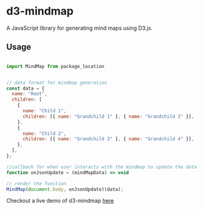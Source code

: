 # d3-mindmap

A JavaScript library for generating mind maps using D3.js.


## Usage

```javascript

import MindMap from package_location


// data format for mindmap generation
const data = {
  name: "Root",
  children: [
    {
      name: "Child 1",
      children: [{ name: "Grandchild 1" }, { name: "Grandchild 2" }],
    },
    {
      name: "Child 2",
      children: [{ name: "Grandchild 3" }, { name: "Grandchild 4" }],
    },
  ],
};

//callback for when user interacts with the mindmap to update the data structure
function onJsonUpdate = (mindMapData) => void

// render the function
MindMap(document.body, onJsonUpdate)(data);
```

Checkout a live demo of d3-mindmap [here](https://necolo.github.io/d3-mindmap/examples/demo2/)


